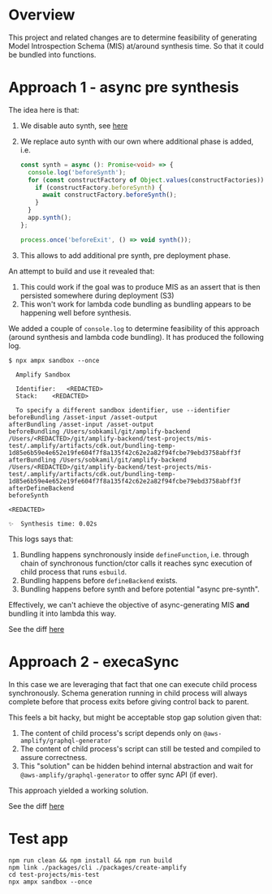 # Overview

This project and related changes are to determine feasibility of generating Model Introspection Schema (MIS)
at/around synthesis time. So that it could be bundled into functions.

# Approach 1 - async pre synthesis

The idea here is that:

1. We disable auto synth, see [here](https://github.com/aws/aws-cdk/blob/5d9af0fb872a60f30a8cc1219016591c4c8c58f9/packages/aws-cdk-lib/core/lib/app.ts#L191-L196)
2. We replace auto synth with our own where additional phase is added, i.e.

   ```typescript
   const synth = async (): Promise<void> => {
     console.log('beforeSynth');
     for (const constructFactory of Object.values(constructFactories)) {
       if (constructFactory.beforeSynth) {
         await constructFactory.beforeSynth();
       }
     }
     app.synth();
   };

   process.once('beforeExit', () => void synth());
   ```

3. This allows to add additional pre synth, pre deployment phase.

An attempt to build and use it revealed that:

1. This could work if the goal was to produce MIS as an assert that is then persisted somewhere during deployment (S3)
2. This won't work for lambda code bundling as bundling appears to be happening well before synthesis.

We added a couple of `console.log` to determine feasibility of this approach (around synthesis and lambda code bundling).
It has produced the following log.

```shell
$ npx ampx sandbox --once

  Amplify Sandbox

  Identifier: 	<REDACTED>
  Stack: 	<REDACTED>

  To specify a different sandbox identifier, use --identifier
beforeBundling /asset-input /asset-output
afterBundling /asset-input /asset-output
beforeBundling /Users/sobkamil/git/amplify-backend /Users/<REDACTED>/git/amplify-backend/test-projects/mis-test/.amplify/artifacts/cdk.out/bundling-temp-1d85e6b59e4e652e19fe604f7f8a135f42c62e2a82f94fcbe79ebd3758abff3f
afterBundling /Users/sobkamil/git/amplify-backend /Users/<REDACTED>/git/amplify-backend/test-projects/mis-test/.amplify/artifacts/cdk.out/bundling-temp-1d85e6b59e4e652e19fe604f7f8a135f42c62e2a82f94fcbe79ebd3758abff3f
afterDefineBackend
beforeSynth

<REDACTED>

✨  Synthesis time: 0.02s
```

This logs says that:

1. Bundling happens synchronously inside `defineFunction`, i.e. through chain of synchronous function/ctor calls it reaches sync execution of child process that runs `esbuild`.
2. Bundling happens before `defineBackend` exists.
3. Bundling happens before synth and before potential "async pre-synth".

Effectively, we can't achieve the objective of async-generating MIS **and** bundling it into lambda this way.

See the diff [here](https://github.com/aws-amplify/amplify-backend/commit/12c0d60ba1fb83f70c9e0178086b9381ee7e2d7f) 

# Approach 2 - execaSync

In this case we are leveraging that fact that one can execute child process synchronously.
Schema generation running in child process will always complete before that process exits before giving control back
to parent.

This feels a bit hacky, but might be acceptable stop gap solution given that:
1. The content of child process's script depends only on `@aws-amplify/graphql-generator`
2. The content of child process's script can still be tested and compiled to assure correctness.
3. This "solution" can be hidden behind internal abstraction and wait for `@aws-amplify/graphql-generator` to offer sync API (if ever).

This approach yielded a working solution.

See the diff [here](https://github.com/aws-amplify/amplify-backend/commit/23a986e1dad55976681e8762a0b891bfd1455437)

# Test app

```shell
npm run clean && npm install && npm run build
npm link ./packages/cli ./packages/create-amplify
cd test-projects/mis-test
npx ampx sandbox --once
```
